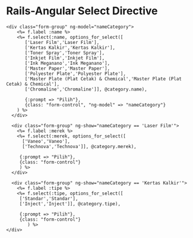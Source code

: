 # Rails-Angular Select Directive

	<div class="form-group" ng-model="nameCategory">
        <%= f.label :name %>
        <%= f.select(:name, options_for_select([
           ['Laser Film','Laser Film'],
           ['Kertas Kalkir','Kertas Kalkir'],
           ['Toner Spray','Toner Spray'],
           ['Inkjet Film','Inkjet Film'],
           ['Ink Meganano','Ink Meganano'],
           ['Master Paper','Master Paper'],
           ['Polyester Plate','Polyester Plate'],
           ['Master Plate (Plat Cetak) & Chemical','Master Plate (Plat Cetak) & Chemical'],
           ['Chromaline','Chromaline']], @category.name),

           {:prompt => "Pilih"},
           {class: "form-control", "ng-model" => "nameCategory"}
        ) %>
      </div>

      <div class="form-group" ng-show="nameCategory == 'Laser Film'">
        <%= f.label :merek %>
        <%= f.select(:merek, options_for_select([
          ['Vaneo','Vaneo'],
          ['Technova','Technova']], @category.merek),

         {:prompt => "Pilih"},
         {class: "form-control"}
         ) %>
      </div>

      <div class="form-group" ng-show="nameCategory == 'Kertas Kalkir'">
        <%= f.label :tipe %>
        <%= f.select(:tipe, options_for_select([
         ['Standar','Standar'],
         ['Inject','Inject']], @category.tipe),

         {:prompt => "Pilih"},
         {class: "form-control"}
            ) %>
    </div>